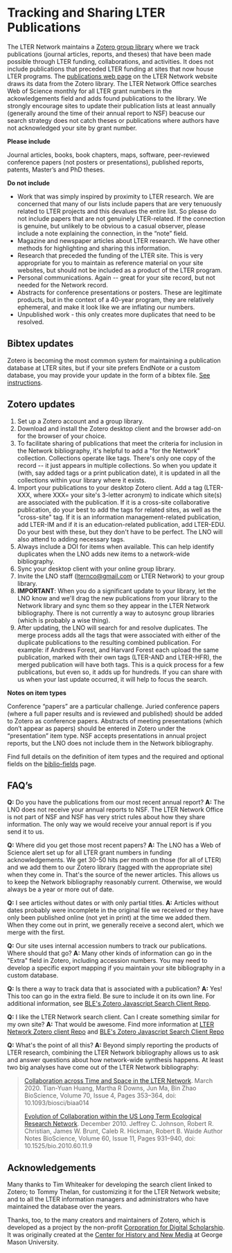# Tracking and Sharing LTER Publications #

The LTER Network maintains a [Zotero group library](https://www.zotero.org/groups/2055673/lter_network/library) where we track publications (journal articles, reports, and theses) that have been made possible through LTER funding, collaborations, and activities. It does not include publications that preceded LTER funding at sites that now house LTER programs. The [publications web page](https://lternet.edu/bibliography/) on the LTER Network website draws its data from the Zotero library. The LTER Network Office searches Web of Science monthly for all LTER grant numbers in the ackowledgements field and adds found publications to the library. We strongly encourage sites to update their publication lists at least annually (generally around the time of their annual report to NSF) beacuse our search strategy does not catch theses or publications where authors have not acknowledged your site by grant number. 

**Please include**

Journal articles, books, book chapters, maps, software, peer-reviewed conference papers (not posters or presentations), published reports, patents, Master’s and PhD theses.

**Do not include**
* Work that was simply inspired by proximity to LTER research. We are concerned that many of our lists include papers that are very tenuously related to LTER projects and this devalues the entire list. So please do not include papers that are not genuinely LTER-related. If the connection is genuine, but unlikely to be obvious to a casual observer, please include a note explaining the connection, in the “note” field.
* Magazine and newspaper articles about LTER research. We have other methods for highlighting and sharing this information.
* Research that preceded the funding of the LTER site. This is very appropriate for you to maintain as reference material on your site websites, but should not be included as a product of the LTER program.
* Personal communications. Again -- great for your site record, but not needed for the Network record.
* Abstracts for conference presentations or posters. These are legitimate products, but in the context of a 40-year program, they are relatively ephemeral, and make it look like we are inflating our numbers.
* Unpublished work - this only creates more duplicates that need to be resolved.

## Bibtex updates
Zotero is becoming the most common system for maintaining a publication database at LTER sites, but if your site prefers EndNote or a custom database, you may provide your update in the form of a bibtex file. [See instructions](https://lter.github.io/im-manual/bibtex).

## Zotero updates

1. Set up a Zotero account and a group library.
2. Download and install the Zotero desktop client and the browser add-on for the browser of your choice. 
3. To facilitate sharing of publications that meet the criteria for inclusion in the Network bibliography, it's helpful to add a "for the Network" collection. Collections operate like tags. There's only one copy of the record -- it just appears in multiple collections. So when you update it (with, say added tags or a print publication date), it is updated in all the collections within your library where it exists.
4. Import your publications to your desktop Zotero client. Add a tag (LTER-XXX, where XXX= your site's 3-letter acronym) to indicate which site(s) are associated with the publication. If it is a cross-site collaborative publication, do your best to add the tags for related sites, as well as the "cross-site" tag. If it is an information management-related publication, add LTER-IM and if it is an education-related publication, add LTER-EDU. Do your best with these, but they don't have to be perfect. The LNO will also attend to adding necessary tags.
5. Always include a DOI for items when available. This can help identify duplicates when the LNO adds new items to a network-wide bibliography.
6. Sync your desktop client with your online group library.
7. Invite the LNO staff (lternco@gmail.com or LTER Network) to your group library.
8. **IMPORTANT**: When you do a significant update to your library, let the LNO know and we'll drag the new publications from your library to the Network library and sync them so they appear in the LTER Network bibliography. There is not currently a way to autosync group libraries (which is probably a wise thing).
9. After updating, the LNO will search for and resolve duplicates. The merge process adds all the tags that were associated with either of the duplicate publications to the resulting combined publication. For example: if Andrews Forest, and Harvard Forest each upload the same publication, marked with their own tags (LTER-AND and LTER-HFR), the merged publication will have both tags. This is a quick process for a few publications, but even so, it adds up for hundreds. If you can share with us when your last update occurred, it will help to focus the search.

**Notes on item types**

Conference “papers” are a particular challenge. Juried conference papers (where a full paper results and is reviewed and published) should be added to Zotero as conference papers.  Abstracts of meeting presentations (which don’t appear as papers) should be entered in Zotero under the  “presentation” item type. NSF accepts presentations in annual project reports, but the LNO does not include them in the Network bibliography.

Find full details on the definition of item types and the required and optional fields on the [biblio-fields](https://lter.github.io/im-manual/biblio-fields) page.

## FAQ’s ##

**Q:** Do you have the publications from our most recent annual report?
**A:** The LNO does not receive your annual reports to NSF. The LTER Network Office is not part of NSF and NSF has very strict rules about how they share information. The only way we would receive your annual report is if you send it to us. 

**Q:** Where did you get those most recent papers?
**A:** The LNO has a Web of Science alert set up for all LTER grant numbers in funding acknowledgements. We get 30-50 hits per month on those (for all of LTER) and we add them to our Zotero library (tagged with the appropriate site) when they come in. That's the source of the newer articles. This allows us to keep the Network bibliography reasonably current. Otherwise, we would always be a year or more out of date.

**Q:** I see articles without dates or with only partial titles.
**A:** Articles without dates probably were incomplete in the original file we received or they have only been published online (not yet in print) at the time we added them. When they come out in print, we generally receive a second alert, which we merge with the first. 

**Q:** Our site uses internal accession numbers to track our publications. Where should that go?
**A:** Many other kinds of information can go in the "Extra" field in Zotero, including accession numbers. You may need to develop a specific export mapping if you maintain your site bibliography in a custom database. 

**Q:** Is there a way to track data that is associated with a publication?
**A:** Yes! This too can go in the extra field. Be sure to include it on its own line. For additional information, see [BLE's Zotero Javascript Search Client Repo](https://github.com/BLE-LTER/Zotero-JavaScript-Search-Client).

**Q:** I like the LTER Network search client. Can I create something similar for my own site?
**A:** That would be awesome. Find more information at [LTER Network Zotero client Repo](https://github.com/lter/Zotero-JavaScript-Search-Client) and [BLE's Zotero Javascript Search Client Repo](https://github.com/BLE-LTER/Zotero-JavaScript-Search-Client)

**Q:** What's the point of all this?
**A:** Beyond simply reporting the products of LTER research, combining the LTER Network bibliography allows us to ask and answer questions about how network-wide synthesis happens. At least two big analyses have come out of the LTER Network bibliography:

> [Collaboration across Time and Space in the LTER Network](https://doi.org/10.1093/biosci/biaa014). March 2020.
> Tian-Yuan Huang, Martha R Downs, Jun Ma, Bin Zhao
> BioScience, Volume 70, Issue 4, Pages 353–364, doi: 10.1093/biosci/biaa014
> 
> [Evolution of Collaboration within the US Long Term Ecological Research Network](https://doi.org/10.1525/bio.2010.60.11.9). December 2010. 
> Jeffrey C. Johnson, Robert R. Christian, James W. Brunt, Caleb R. Hickman, Robert B. Waide Author Notes
> BioScience, Volume 60, Issue 11, Pages 931–940, doi: 10.1525/bio.2010.60.11.9

## Acknowledgements ##
Many thanks to Tim Whiteaker for developing the search client linked to Zotero; to Tommy Thelan, for customizing it for the LTER Network website; and to all the LTER information managers and administrators who have maintained the database over the years.

Thanks, too, to the many creators and maintainers of Zotero, which is developed as a project by the non-profit [Corporation for Digital Scholarship](http://digitalscholar.org/). It was originally created at the [Center for History and New Media](https://en.wikipedia.org/wiki/Center_for_History_and_New_Media) at George Mason University.


